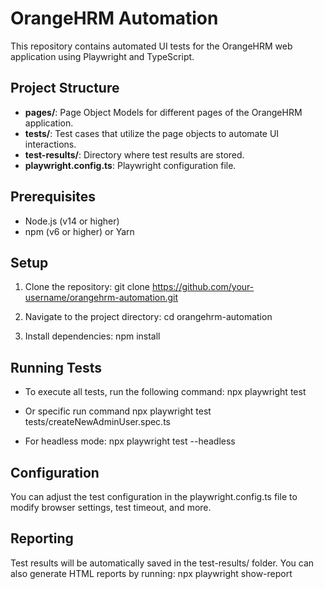 # OrangeHRM Automation

This repository contains automated UI tests for the OrangeHRM web application using Playwright and TypeScript.

## Project Structure

- **pages/**: Page Object Models for different pages of the OrangeHRM application.
- **tests/**: Test cases that utilize the page objects to automate UI interactions.
- **test-results/**: Directory where test results are stored.
- **playwright.config.ts**: Playwright configuration file.

## Prerequisites

- Node.js (v14 or higher)
- npm (v6 or higher) or Yarn

## Setup

1. Clone the repository:
git clone https://github.com/your-username/orangehrm-automation.git


2. Navigate to the project directory:
cd orangehrm-automation

3. Install dependencies:
npm install

## Running Tests

- To execute all tests, run the following command:
npx playwright test

- Or specific run command
npx playwright test tests/createNewAdminUser.spec.ts

- For headless mode:
npx playwright test --headless

## Configuration
You can adjust the test configuration in the playwright.config.ts file to modify browser settings, test timeout, and more.

## Reporting
Test results will be automatically saved in the test-results/ folder. You can also generate HTML reports by running:
npx playwright show-report